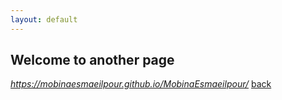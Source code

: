 ```yaml
---
layout: default
---
```


## Welcome to another page

_https://mobinaesmaeilpour.github.io/MobinaEsmaeilpour/_
[back](./)
